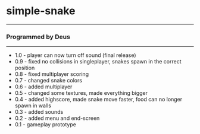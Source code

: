 # simple-snake
***
### Programmed by Deus
***

* 1.0 - player can now turn off sound (final release)
* 0.9 - fixed no collisions in singleplayer, snakes spawn in the correct position
* 0.8 - fixed multiplayer scoring
* 0.7 - changed snake colors
* 0.6 - added multiplayer
* 0.5 - changed some textures, made everything bigger
* 0.4 - added highscore, made snake move faster, food can no longer spawn in walls
* 0.3 - added sounds
* 0.2 - added menu and end-screen
* 0.1 - gameplay prototype
